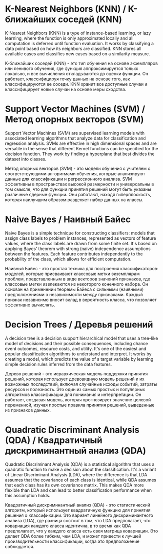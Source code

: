 # K-Nearest Neighbors (KNN) / K-ближайших соседей (KNN)

K-Nearest Neighbors (KNN) is a type of instance-based learning, or lazy learning, where the function is only approximated locally and all computation is deferred until function evaluation. It works by classifying a data point based on how its neighbors are classified. KNN stores all available cases and classifies new cases based on a similarity measure.

K-ближайших соседей (KNN) - это тип обучения на основе экземпляров или ленивого обучения, где функция аппроксимируется только локально, и все вычисления откладываются до оценки функции. Он работает, классифицируя точку данных на основе того, как классифицируются ее соседи. KNN хранит все доступные случаи и классифицирует новые случаи на основе меры сходства.

# Support Vector Machines (SVM) / Метод опорных векторов (SVM)

Support Vector Machines (SVM) are supervised learning models with associated learning algorithms that analyze data for classification and regression analysis. SVMs are effective in high dimensional spaces and are versatile in the sense that different Kernel functions can be specified for the decision function. They work by finding a hyperplane that best divides the dataset into classes.

Метод опорных векторов (SVM) - это модели обучения с учителем с соответствующими алгоритмами обучения, которые анализируют данные для классификации и регрессионного анализа. SVM эффективны в пространствах высокой размерности и универсальны в том смысле, что для функции принятия решений могут быть указаны различные ядерные функции. Они работают, находя гиперплоскость, которая наилучшим образом разделяет набор данных на классы.

# Naive Bayes / Наивный Байес

Naive Bayes is a simple technique for constructing classifiers: models that assign class labels to problem instances, represented as vectors of feature values, where the class labels are drawn from some finite set. It's based on applying Bayes' theorem with strong (naive) independence assumptions between the features. Each feature contributes independently to the probability of the class, which allows for efficient computation.

Наивный Байес - это простая техника для построения классификаторов: моделей, которые присваивают классовые метки экземплярам проблем, представленным в виде векторов значений признаков, где классовые метки извлекаются из некоторого конечного набора. Он основан на применении теоремы Байеса с сильными (наивными) предположениями о независимости между признаками. Каждый признак независимо вносит вклад в вероятность класса, что позволяет эффективно вычислять.

# Decision Trees / Деревья решений

A decision tree is a decision support hierarchical model that uses a tree-like model of decisions and their possible consequences, including chance event outcomes, resource costs, and utility. It's one of the easiest and popular classification algorithms to understand and interpret. It works by creating a model, which predicts the value of a target variable by learning simple decision rules inferred from the data features.

Дерево решений - это иерархическая модель поддержки принятия решений, которая использует древовидную модель решений и их возможных последствий, включая случайные исходы событий, затраты ресурсов и полезность. Это один из самых простых и популярных алгоритмов классификации для понимания и интерпретации. Он работает, создавая модель, которая прогнозирует значение целевой переменной, изучая простые правила принятия решений, выведенные из признаков данных.

# Quadratic Discriminant Analysis (QDA) / Квадратичный дискриминантный анализ (QDA)

Quadratic Discriminant Analysis (QDA) is a statistical algorithm that uses a quadratic function to make a decision about the classification. It's a variant of Linear Discriminant Analysis (LDA), where the difference is that LDA assumes that the covariance of each class is identical, while QDA assumes that each class has its own covariance matrix. This makes QDA more flexible than LDA and can lead to better classification performance when this assumption holds.

Квадратичный дискриминантный анализ (QDA) - это статистический алгоритм, который использует квадратичную функцию для принятия решения о классификации. Это вариант линейного дискриминантного анализа (LDA), где разница состоит в том, что LDA предполагает, что ковариация каждого класса идентична, в то время как QDA предполагает, что у каждого класса есть своя матрица ковариации. Это делает QDA более гибким, чем LDA, и может привести к лучшей производительности классификации, когда это предположение соблюдается.
